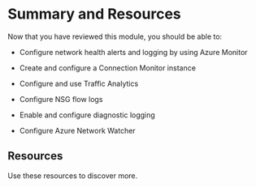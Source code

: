 # Summary and Resources

 

Now that you have reviewed this module, you should be able to:

- Configure network health alerts and logging by using Azure Monitor

- Create and configure a Connection Monitor instance

- Configure and use Traffic Analytics

- Configure NSG flow logs

- Enable and configure diagnostic logging

- Configure Azure Network Watcher

## Resources

Use these resources to discover more.
